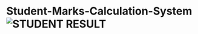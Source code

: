 # Student-Marks-Calculation-System![STUDENT RESULT](https://user-images.githubusercontent.com/74037558/188563529-22a874a9-d6dd-4777-addb-6f4a3f1acc6b.png)
